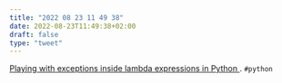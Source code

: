 ```yaml
---
title: "2022 08 23 11 49 38"
date: 2022-08-23T11:49:38+02:00
draft: false
type: "tweet"
---
```


[Playing with exceptions inside lambda expressions in Python ](https://baruchel.github.io/). `#python`
